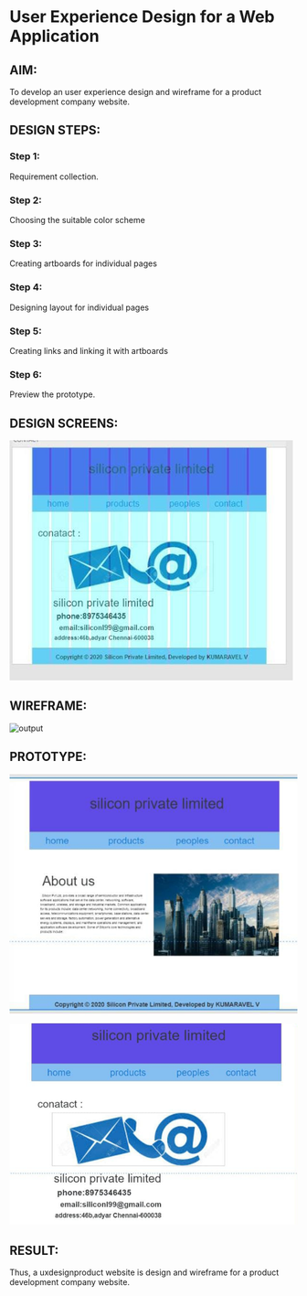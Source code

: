 # User Experience Design for a Web Application
## AIM:
To develop an user experience design and wireframe for a product development company website.

## DESIGN STEPS:
### Step 1: 
Requirement collection.
### Step 2:
Choosing the suitable color scheme
### Step 3:
Creating artboards for individual pages
### Step 4:
Designing layout for individual pages
### Step 5:
Creating links and linking it with artboards
### Step 6:
Preview the prototype.

## DESIGN SCREENS:

![output](./static/img/layout4.jpeg)

## WIREFRAME:

![output](./static/img/wire.jpeg)

## PROTOTYPE:

![output](./static/img/our1.jpeg)

![output](./static/img/1.png)


## RESULT:

 Thus, a uxdesignproduct website is design and wireframe for a product development company website.